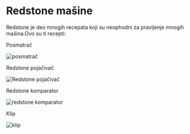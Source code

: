 # Redstone mašine

Redstone je deo mnogih recepata koji su neophodni za pravljenje mnogih mašina.Ovo su ti recepti:

 Posmatrač

![posmatrač](https://external-content.duckduckgo.com/iu/?u=https%3A%2F%2Fcdn.apexminecrafthosting.com%2Fimg%2Fuploads%2F2020%2F10%2F22205341%2Fobserver-crafting-recipe.png&f=1&nofb=1)

Redstone pojačivač

![Redstone pojačivač](https://external-content.duckduckgo.com/iu/?u=https%3A%2F%2Fassets.gamepur.com%2Fwp-content%2Fuploads%2F2020%2F07%2F17165103%2FCrafting-a-Redstone-Repeater.jpg&f=1&nofb=1)

Redstone komparator

![redstone komparator](https://external-content.duckduckgo.com/iu/?u=https%3A%2F%2Fwww.windowscentral.com%2Fsites%2Fwpcentral.com%2Ffiles%2Fstyles%2Fmedium%2Fpublic%2Ffield%2Fimage%2F2016%2F09%2Fmc-crafting-redstone-comparator-01.jpg%3Fitok%3DwIUvlmli&f=1&nofb=1)  

Klip

![klip](https://external-content.duckduckgo.com/iu/?u=https%3A%2F%2Fwww.windowscentral.com%2Fsites%2Fwpcentral.com%2Ffiles%2Fstyles%2Fmedium%2Fpublic%2Ffield%2Fimage%2F2016%2F10%2Fmc-piston-recipe-01.jpg%3Fitok%3DHJLW-6jm&f=1&nofb=1)